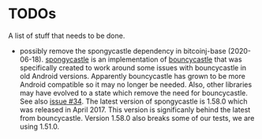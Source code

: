 # TODOs

A list of stuff that needs to be done.

* possibly remove the spongycastle dependency in bitcoinj-base (2020-06-18). [spongycastle](https://rtyley.github.io/spongycastle/) is
an implementation of [bouncycastle](http://www.bouncycastle.org/java.html) that was specifically created to
work around some issues with bouncycastle in old Android versions. Apparently bouncycastle has grown to be more
Android compatible so it may no longer be needed. Also, other libraries may have evolved to a state which remove 
the need for bouncycastle. See also [issue #34](https://github.com/rtyley/spongycastle/issues/34). The latest
version of spongycastle is 1.58.0 which was released in April 2017. This version is significanly behind the
latest from bouncycastle. Version 1.58.0 also breaks some of our tests, we are using 1.51.0.
